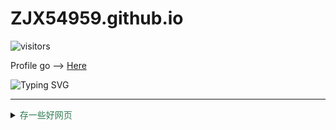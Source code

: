 # ZJX54959.github.io

![visitors](https://visitor-badge.glitch.me/badge?page_id=ZJX54959&left_color=green&right_color=blue)

Profile go --> [Here](https://github.com/ZJX54959)

![Typing SVG](https://readme-typing-svg.demolab.com/?lines=Quick+Brown+Fox+Jumps+Over+The+Lazy+Dog)

---

<details>
<summary><span style="color:rgb(47, 123, 81);">存一些好网页</span></summary>
<!-- <span font-family='Helvetica Neue',Helvetica,'Segoe UI',Arial,freesans,sans-serif> -->

  - [Github.io个人网站建设](https://zhuanlan.zhihu.com/p/51240503)
  - [Github Star History](https://www.star-history.com/)
  - [Github个人主页建设](https://zhuanlan.zhihu.com/p/741677397)
  - [酷炫GithubPorfileREADME](https://github.com/abhisheknaiidu/awesome-github-profile-readme)
  - [![Typing SVG](https://readme-typing-svg.demolab.com/?lines=Typing+SVG&height=16&color=08c&size=16&vCenter=true&font=Helvetica+Neue)](https://github.com/DenverCoder1/readme-typing-svg)
  - [Github分享角标](https://tholman.com/github-corners/)
  - [字符编码查询](https://www.qqxiuzi.cn/bianma/zifuji.php)
  - [Markdown Emoji](https://www.cnblogs.com/wutongxue132/p/16684085.html)

  - [提问的智慧](https://github.com/ryanhanwu/How-To-Ask-Questions-The-Smart-Way/blob/main/README-zh_CN.md)

  -  **菜鸟教程**
      - [CSS](https://www.runoob.com/css/css-tutorial.html)
      - [Regex](https://www.runoob.com/regexp/regexp-syntax.html)
      - [Markdown](https://www.runoob.com/markdown/md-tutorial.html)

</details>